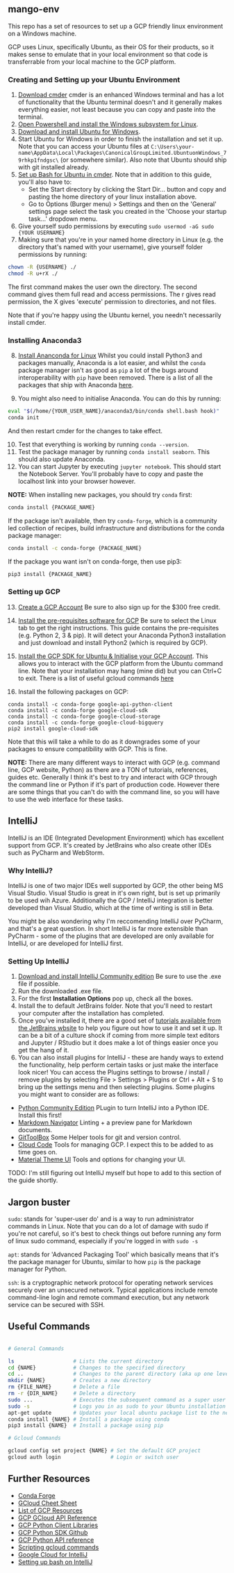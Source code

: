 ## mango-env

This repo has a set of resources to set up a GCP friendly linux environment on a Windows machine.

GCP uses Linux, specifically Ubuntu, as their OS for their products, so it makes sense to emulate that in your local environment so that code is transferrable from your local machine to the GCP platform.

### Creating and Setting up your Ubuntu Environment

1. [Download cmder](https://cmder.net/) cmder is an enhanced Windows terminal and has a lot of functionality that the Ubuntu terminal doesn't and it generally makes everything easier, not least because you can copy and paste into the terminal.
2. [Open Powershell and install the Windows subsystem for Linux](https://docs.microsoft.com/en-us/windows/wsl/install-win10).
3. [Download and install Ubuntu for Windows](https://tutorials.ubuntu.com/tutorial/tutorial-ubuntu-on-windows#0).
4. Start Ubuntu for Windows in order to finish the installation and set it up. Note that you can access your Ubuntu files at `C:\Users\your-name\AppData\Local\Packages\CanonicalGroupLimited.UbuntuonWindows_79rhkp1fndgsc\` (or somewhere similar). Also note that Ubuntu should ship with git installed already.
5. [Set up Bash for Ubuntu in cmder](https://gingter.org/2016/11/16/running-windows-10-ubuntu-bash-in-cmder/). Note that in addition to this guide, you'll also have to:
    * Set the Start directory by clicking the Start Dir... button and copy and pasting the home directory of your linux installation above.
    * Go to Options (Burger menu) > Settings and then on the 'General' settings page select the task you created in the 'Choose your startup task...' dropdown menu.
6. Give yourself sudo permissions by executing `sudo usermod -aG sudo {YOUR USERNAME}`
7. Making sure that you're in your named home directory in Linux (e.g. the directory that's named with your username), give yourself folder permissions by running:
```bash
chown -R {USERNAME} ./
chmod -R u+rX ./
```

The first command makes the user own the directory. The second command gives them full read and access permissions. The r gives read permission, the X gives 'execute' permission to directories, and not files.

Note that if you're happy using the Ubuntu kernel, you needn't necessarily install cmder.

### Installing Anaconda3

8. [Install Ananconda for Linux](https://www.digitalocean.com/community/tutorials/how-to-install-anaconda-on-ubuntu-18-04-quickstart) Whilst you could install Python3 and packages manually, Anaconda is a lot easier, and whilst the `conda` package manager isn't as good as `pip` a lot of the bugs around interoperability with `pip` have been removed. There is a list of all the packages that ship with Anaconda [here](https://docs.anaconda.com/anaconda/packages/py3.7_linux-64/).

9. You might also need to initialise Anaconda. You can do this by running:
```bash
eval "$(/home/{YOUR_USER_NAME}/anaconda3/bin/conda shell.bash hook)"
conda init
```
And then restart cmder for the changes to take effect.

10. Test that everything is working by running `conda --version`.
11. Test the package manager by running `conda install seaborn`. This should also update Anaconda.
1. You can start Jupyter by executing `jupyter notebook`. This should start the Notebook Server. You'll probably have to copy and paste the localhost link into your browser however.

**NOTE:** When installing new packages, you should try `conda` first:
```bash
conda install {PACKAGE_NAME}
```

If the package isn't available, then try `conda-forge`, which is a community led collection of recipes, build infrastructure and distributions for the conda package manager:
```bash
conda install -c conda-forge {PACKAGE_NAME}
```

If the package you want isn't on conda-forge, then use pip3:
```bash
pip3 install {PACKAGE_NAME}
```

### Setting up GCP

13. [Create a GCP Account](https://cloud.google.com/) Be sure to also sign up for the $300 free credit.

11. [Install the pre-requisites software for GCP](https://cloud.google.com/python/setup) Be sure to select the Linux tab to get the right instructions. This guide contains the pre-requisites (e.g. Python 2, 3 & pip). It will detect your Anaconda Python3 installation and just download and install Python2 (which is required by GCP).

12. [Install the GCP SDK for Ubuntu & Initialise your GCP Account](https://cloud.google.com/sdk/docs/quickstart-debian-ubuntu). This allows you to interact with the GCP platform from the Ubuntu command line. Note that your installation may hang (mine did) but you can Ctrl+C to exit. There is a list of useful gcloud commands [here](https://gist.github.com/pydevops/cffbd3c694d599c6ca18342d3625af97)

13. Install the following packages on GCP:
```
conda install -c conda-forge google-api-python-client
conda install -c conda-forge google-cloud-sdk
conda install -c conda-forge google-cloud-storage
conda install -c conda-forge google-cloud-bigquery
pip2 install google-cloud-sdk
``` 


Note that this will take a while to do as it downgrades some of your packages to ensure compatibility with GCP. This is fine.

**NOTE:** There are many different ways to interact with GCP (e.g. command line, GCP website, Python) as there are a TON of tutorials, references, guides etc. Generally I think it's best to try and interact with GCP through the command line or Python if it's part of production code. However there are some things that you can't do with the command line, so you will have to use the web interface for these tasks.

## IntelliJ

IntelliJ is an IDE (Integrated Development Environment) which has excellent support from GCP. It's created by JetBrains who also create other IDEs such as PyCharm and WebStorm. 

### Why IntelliJ?

IntelliJ is one of two major IDEs well supported by GCP, the other being MS Visual Studio. Visual Studio is great in it's own right, but is set up primarily to be used wih Azure. Additionally the GCP / IntelliJ integration is better developed than Visual Studio, which at the time of writing is still in Beta.

You might be also wondering why I'm reccomending IntelliJ over PyCharm, and that's a great question. In short IntelliJ is far more extensible than PyCharm - some of the plugins that are developed are only available for IntelliJ, or are developed for IntelliJ first.

### Setting Up IntelliJ

1. [Download and install IntelliJ Community edition](https://www.jetbrains.com/idea/download/) Be sure to use the .exe file if possible.
2. Run the downloaded .exe file.
3. For the first **Installation Options** pop up, check all the boxes.
4. Install the to default JetBrains folder. Note that you'll need to restart your computer after the installation has completed.
5. Once you've installed it, there are a good set of [tutorials available from the JetBrains wbsite](https://www.jetbrains.com/idea/documentation/) to help you figure out how to use it and set it up. It can be a bit of a culture shock if coming from more simple text editors and Jupyter / RStudio but it does make a lot of things easier once you get the hang of it.
6. You can also install plugins for IntelliJ - these are handy ways to extend the functionality, help perform certain tasks or just make the interface look nicer! You can access the Plugins settings to browse / install / remove plugins by selecting File > Settings > Plugins or Ctrl + Alt + S to bring up the settings menu and then selecting plugins. Some plugins you might want to consider are as follows:

* [Python Community Edition](https://plugins.jetbrains.com/plugin/7322-python-community-edition) PLugin to turn IntelliJ into a Python IDE. Install this first!
* [Markdown Navigator](https://plugins.jetbrains.com/plugin/7896-markdown-navigator) Linting + a preview pane for Markdown documents.
* [GitToolBox](https://plugins.jetbrains.com/plugin/7499-gittoolbox) Some Helper tools for git and version control.
* [Cloud Code](https://plugins.jetbrains.com/plugin/8079-cloud-code) Tools for managing GCP. I expect this to be added to as time goes on.
* [Material Theme UI](https://plugins.jetbrains.com/plugin/8006-material-theme-ui) Tools and options for changing your UI.

TODO: I'm still figuring out IntelliJ myself but hope to add to this section of the guide shortly.

## Jargon buster

`sudo`: stands for 'super-user do' and is a way to run administrator commands in Linux. Note that you can do a lot of damage with sudo if you're not careful, so it's best to check things out before running any form of linux sudo command, especially if you're logged in with `sudo -s`

`apt`: stands for 'Advanced Packaging Tool' which basically means that it's the package manager for Ubuntu, similar to how `pip` is the package manager for Python.

`ssh`: is a cryptographic network protocol for operating network services securely over an unsecured network. Typical applications include remote command-line login and remote command execution, but any network service can be secured with SSH. 

## Useful Commands

```bash

# General Commands

ls                   # Lists the current directory
cd {NAME}            # Changes to the specified directory
cd ..                # Changes to the parent directory (aka up one level)
mkdir {NAME}         # Creates a new directory
rm {FILE_NAME}       # Delete a file
rm -r {DIR_NAME}     # Delete a directory
sudo ...             # Executes the subsequent command as a super user
sudo -s              # Logs you in as sudo to your Ubuntu installation
apt-get update       # Updates your local ubuntu package list to the newest version
conda install {NAME} # Install a package using conda
pip3 install {NAME}  # Install a package using pip

# Gcloud Commands

gcloud config set project {NAME} # Set the default GCP project
gcloud auth login                # Login or switch user

```

## Further Resources

* [Conda Forge](https://conda-forge.org/)
* [GCloud Cheet Sheet](https://gist.github.com/pydevops/cffbd3c694d599c6ca18342d3625af97)
* [List of GCP Resources](https://github.com/gregsramblings/google-cloud-4-words)
* [GCP GCloud API Reference](https://cloud.google.com/sdk/gcloud/reference/)
* [GCP Python Client Libraries](https://cloud.google.com/python/docs/reference/)
* [GCP Python SDK Github](https://github.com/googleapis/google-cloud-python)
* [GCP Python API reference](https://cloud.google.com/python/docs/reference/)
* [Scripting gcloud commands](https://cloud.google.com/sdk/docs/scripting-gcloud)
* [Google Cloud for IntelliJ](https://cloud.google.com/code/docs/intellij/)
* [Setting up bash on IntelliJ](https://intellij-support.jetbrains.com/hc/en-us/community/posts/207698489-How-can-you-use-new-Bash-on-Ubuntu-on-Windows-terminal-in-Webstorm-)
